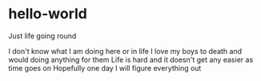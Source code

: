 # hello-world
Just life going round

I don't know what I am doing here or in life
I love my boys to death and would doing anything for them
Life is hard and it doesn't get any easier as time goes on
Hopefully one day I will figure everything out 
